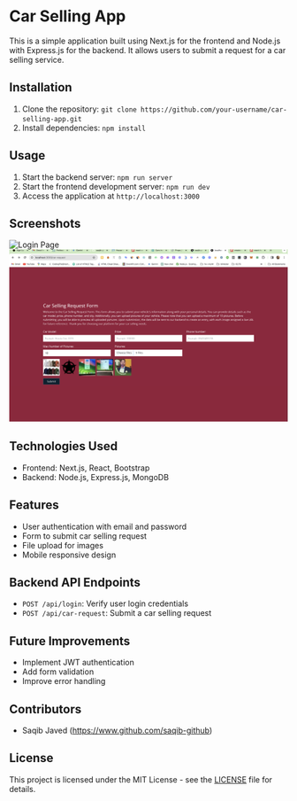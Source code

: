 # Car Selling App

This is a simple application built using Next.js for the frontend and Node.js with Express.js for the backend. It allows users to submit a request for a car selling service.

## Installation

1. Clone the repository: `git clone https://github.com/your-username/car-selling-app.git`
2. Install dependencies: `npm install`

## Usage

1. Start the backend server: `npm run server`
2. Start the frontend development server: `npm run dev`
3. Access the application at `http://localhost:3000`

## Screenshots

![Login Page](/screenshots/login.png)
![Car Request Form](/screenshots/car-request.png)

## Technologies Used

- Frontend: Next.js, React, Bootstrap
- Backend: Node.js, Express.js, MongoDB

## Features

- User authentication with email and password
- Form to submit car selling request
- File upload for images
- Mobile responsive design

## Backend API Endpoints

- `POST /api/login`: Verify user login credentials
- `POST /api/car-request`: Submit a car selling request

## Future Improvements

- Implement JWT authentication
- Add form validation
- Improve error handling

## Contributors

- Saqib Javed (https://www.github.com/saqib-github)


## License

This project is licensed under the MIT License - see the [LICENSE](LICENSE) file for details.